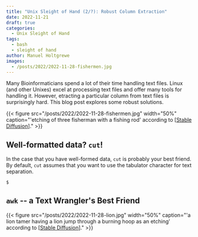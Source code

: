 ```yaml
---
title: "Unix Sleight of Hand (2/?): Robust Column Extraction"
date: 2022-11-21
draft: true
categories:
  - Unix Sleight of Hand
tags:
  - bash
  - sleight of hand
author: Manuel Holtgrewe
images:
  - /posts/2022/2022-11-28-fishermen.jpg
---
```


Many Bioinformaticians spend a lot of their time handling text files.
Linux (and other Unixes) excel at processing text files and offer many tools for handling it.
However, etracting a particular column from text files is surprisingly hard.
This blog post explores some robust solutions.

<!--more-->

{{< figure src="/posts/2022/2022-11-28-fishermen.jpg" width="50%" caption="'etching of three fisherman with a fishing rod' according to [[Stable Diffusion](https://huggingface.co/spaces/stabilityai/stable-diffusion)]." >}}

## Well-formatted data? `cut`!

In the case that you have well-formed data, `cut` is probably your best friend.
By default, `cut` assumes that you want to use the tabulator character for text separation.

```bash
$
```

## `awk` -- a Text Wrangler's Best Friend

{{< figure src="/posts/2022/2022-11-28-lion.jpg" width="50%" caption="'a lion tamer having a lion jump through a burning hoop as an etching' according to [[Stable Diffusion](https://huggingface.co/spaces/stabilityai/stable-diffusion)]." >}}
